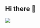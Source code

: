 ## Hi there 👋
<img src="https://img.shields.io/badge/Python-B5B5B6?style=flat-square&logo=Python&logoColor=white&fontColor=white"/>
